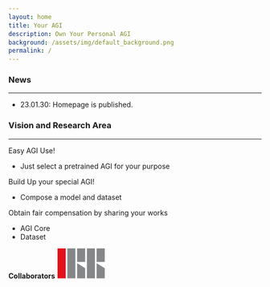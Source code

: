 ```yaml
---
layout: home
title: Your AGI
description: Own Your Personal AGI
background: /assets/img/default_background.png
permalink: /
---
```




### News
---
<!-- Content here would shop up above your list of posts -->
- 23.01.30: Homepage is published.<br/>

### Vision and Research Area
---
Easy AGI Use!
- Just select a pretrained AGI for your purpose

Build Up your special AGI!
- Compose a model and dataset 

Obtain fair compensation by sharing your works
- AGI Core 
- Dataset


**Collaborators**
![fundings_logo](assets/img/IRR_logo.png)
